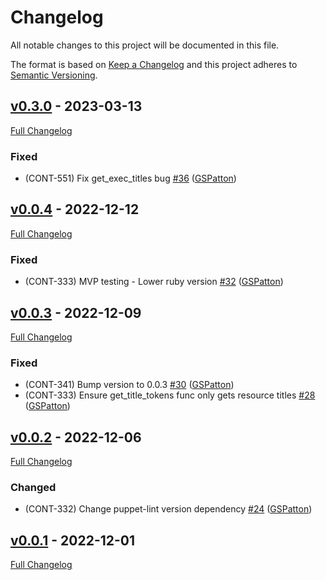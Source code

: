 <!-- markdownlint-disable MD024 -->
# Changelog

All notable changes to this project will be documented in this file.

The format is based on [Keep a Changelog](http://keepachangelog.com/en/1.0.0/) and this project adheres to [Semantic Versioning](http://semver.org).

## [v0.3.0](https://github.com/puppetlabs/puppet-lint-check_unsafe_interpolations/tree/v0.3.0) - 2023-03-13

[Full Changelog](https://github.com/puppetlabs/puppet-lint-check_unsafe_interpolations/compare/v0.0.4...v0.3.0)

### Fixed

- (CONT-551) Fix get_exec_titles bug [#36](https://github.com/puppetlabs/puppet-lint-check_unsafe_interpolations/pull/36) ([GSPatton](https://github.com/GSPatton))

## [v0.0.4](https://github.com/puppetlabs/puppet-lint-check_unsafe_interpolations/tree/v0.0.4) - 2022-12-12

[Full Changelog](https://github.com/puppetlabs/puppet-lint-check_unsafe_interpolations/compare/v0.0.3...v0.0.4)

### Fixed

- (CONT-333) MVP testing - Lower ruby version [#32](https://github.com/puppetlabs/puppet-lint-check_unsafe_interpolations/pull/32) ([GSPatton](https://github.com/GSPatton))

## [v0.0.3](https://github.com/puppetlabs/puppet-lint-check_unsafe_interpolations/tree/v0.0.3) - 2022-12-09

[Full Changelog](https://github.com/puppetlabs/puppet-lint-check_unsafe_interpolations/compare/v0.0.2...v0.0.3)

### Fixed

- (CONT-341) Bump version to 0.0.3 [#30](https://github.com/puppetlabs/puppet-lint-check_unsafe_interpolations/pull/30) ([GSPatton](https://github.com/GSPatton))
- (CONT-333) Ensure get_title_tokens func only gets resource titles [#28](https://github.com/puppetlabs/puppet-lint-check_unsafe_interpolations/pull/28) ([GSPatton](https://github.com/GSPatton))

## [v0.0.2](https://github.com/puppetlabs/puppet-lint-check_unsafe_interpolations/tree/v0.0.2) - 2022-12-06

[Full Changelog](https://github.com/puppetlabs/puppet-lint-check_unsafe_interpolations/compare/v0.0.1...v0.0.2)

### Changed
- (CONT-332) Change puppet-lint version dependency [#24](https://github.com/puppetlabs/puppet-lint-check_unsafe_interpolations/pull/24) ([GSPatton](https://github.com/GSPatton))

## [v0.0.1](https://github.com/puppetlabs/puppet-lint-check_unsafe_interpolations/tree/v0.0.1) - 2022-12-01

[Full Changelog](https://github.com/puppetlabs/puppet-lint-check_unsafe_interpolations/compare/6fdffece89c70b016174b766d57ecf22064b20d2...v0.0.1)
